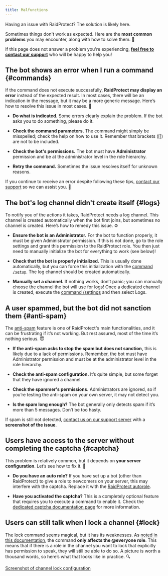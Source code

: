 ```yaml
---
title: Malfunctions
---
```


Having an issue with RaidProtect? The solution is likely here.

Sometimes things don't work as expected. Here are the **most common problems** you may encounter, along with how to solve them. 🤗 

If this page does not answer a problem you're experiencing, [**feel free to contact our support**](https://raidprotect.bot/discord) who will be happy to help you!

## The bot shows an error when I run a command {#commands}

If the command does not execute successfully, **RaidProtect may display an error** instead of the expected result. In most cases, there will be an indication in the message, but it may be a more generic message. Here’s how to resolve this issue in most cases. 🧐 

- **Do what is indicated.** Some errors clearly explain the problem. If the bot asks you to do something, please do it.

- **Check the command parameters.** The command might simply be misspelled; check the help on how to use it. Remember that brackets ([]) are not to be included.

- **Check the bot's permissions.** The bot must have **Administrator** permission and be at the administrator level in the role hierarchy.

- **Retry the command.** Sometimes the issue resolves itself for unknown reasons.

If you continue to receive an error despite following these tips, [contact our support](https://raidprotect.bot/discord) so we can assist you. 🤝 

## The bot's log channel didn't create itself {#logs}

To notify you of the actions it takes, RaidProtect needs a log channel. This channel is created automatically when the bot first joins, but sometimes no channel is created. Here’s how to remedy this issue. ⚙️ 

- **Ensure the bot is an Administrator.** For the bot to function properly, it must be given Administrator permission. If this is not done, go to the role settings and grant this permission to the RaidProtect role. You then just need to manually initialize the bot for everything to work (see below)!

- **Check that the bot is properly initialized.** This is usually done automatically, but you can force this initialization with the [command `/setup`](../setup.md#install). The log channel should be created automatically.

- **Manually set a channel.** If nothing works, don’t panic; you can manually choose the channel the bot will use for logs! Once a dedicated channel is created, execute the [command /settings](../setup.md#settings) and then select Logs.

## A user spammed, but the bot did not sanction them {#anti-spam}

The [anti-spam](../features/anti-spam.mdx) feature is one of RaidProtect's main functionalities, and it can be frustrating if it’s not working. But rest assured, most of the time it’s nothing serious. 😇 

- **If the anti-spam asks to stop the spam but does not sanction,** this is likely due to a lack of permissions. Remember, the bot must have Administrator permission and must be at the administrator level in the role hierarchy.

- **Check the anti-spam configuration.** It’s quite simple, but some forget that they have ignored a channel.

- **Check the spammer's permissions.** Administrators are ignored, so if you’re testing the anti-spam on your own server, it may not detect you.

- **Is the spam long enough?** The bot generally only detects spam if it’s more than 5 messages. Don’t be too hasty.

If spam is still not detected, [contact us on our support server](https://raidprotect.bot/discord) with a **screenshot of the issue**.

## Users have access to the server without completing the captcha {#captcha}

This problem is relatively common, but it depends on **your server configuration**. Let’s see how to fix it. 🏥 

- **Do you have an auto role?** If you have set up a bot (other than RaidProtect) to give a role to newcomers on your server, this may interfere with the captcha. Replace it with the [RaidProtect autorole](../features/captcha.md#autorole). 

- **Have you activated the captcha?** This is a completely optional feature that requires you to execute a command to enable it. Check the [dedicated captcha documentation page](../features/captcha.md#config) for more information.

## Users can still talk when I lock a channel {#lock}

The lock command seems magical, but it has its weaknesses. As [noted in this documentation](../features/channel-lock.md#lock), the command **only affects the @everyone role**. This means that if there is a role in the channel you want to lock that explicitly has permission to speak, they will still be able to do so. A picture is worth a thousand words, so here’s what that looks like in practice. 🔍 

[Screenshot of channel lock configuration](../assets/lock-channel-messages-raidprotect.png)
